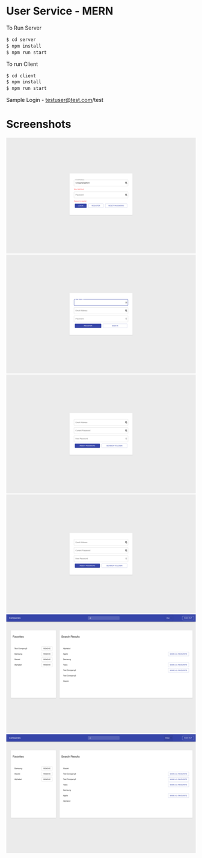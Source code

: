 # User Service - MERN

To Run Server

```sh
$ cd server
$ npm install
$ npm run start
```

To run Client

```sh
$ cd client
$ npm install
$ npm run start
```

Sample Login - testuser@test.com/test

# Screenshots

![](screenshots/Screenshot1.png)
![](screenshots/Screenshot2.png)
![](screenshots/Screenshot3.png)
![](screenshots/Screenshot4.png)
![](screenshots/Screenshot5.png)
![](screenshots/Screenshot6.png)